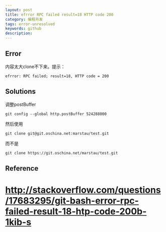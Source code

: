```yaml
---
layout: post
title: efrror RPC failed result=18 HTTP code 200
category: 编程开发
tags: error-unresolved
keywords: github
description: 
---
```


## Error

内容太大clone不下来。提示：

```
efrror: RPC failed; result=18, HTTP code = 200
```


## Solutions

调整postBuffer

```
git config --global http.postBuffer 524288000
```


然后使用

```
git clone git@git.oschina.net:marstau/test.git
```

而不是

```
git clone https://git.oschina.net/marstau/test.git
```

## Reference

# <http://stackoverflow.com/questions/17683295/git-bash-error-rpc-failed-result-18-htp-code-200b-1kib-s>